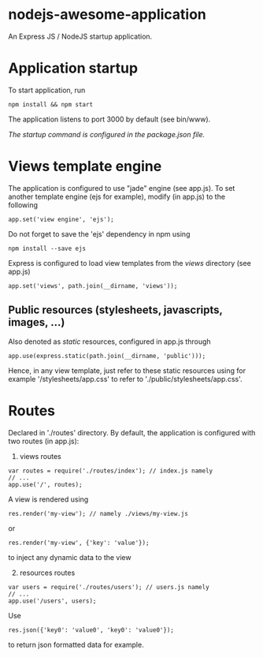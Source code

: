 # nodejs-awesome-application
An Express JS / NodeJS startup application.

# Application startup
To start application, run
```
npm install && npm start
```
The application listens to port 3000 by default (see bin/www).

_The startup command is configured in the package.json file._

# Views template engine
The application is configured to use "jade" engine (see app.js). To set another template engine (ejs for example), modify (in app.js) to the following
```
app.set('view engine', 'ejs');
```
Do not forget to save the 'ejs' dependency in npm using
```
npm install --save ejs
```

Express is configured to load view templates from the _views_ directory (see app.js)
```
app.set('views', path.join(__dirname, 'views'));
```

## Public resources (stylesheets, javascripts, images, ...)
Also denoted as _static_ resources, configured in app.js through
```
app.use(express.static(path.join(__dirname, 'public')));
```
Hence, in any view template, just refer to these static resources using for example '/stylesheets/app.css' to refer to './public/stylesheets/app.css'.

# Routes
Declared in './routes' directory. By default, the application is configured with two routes (in app.js):

1. views routes
```
var routes = require('./routes/index'); // index.js namely
// ...
app.use('/', routes);
```
A view is rendered using 
```
res.render('my-view'); // namely ./views/my-view.js
```
or
```
res.render('my-view', {'key': 'value'});
```
to inject any dynamic data to the view 

2. resources routes
```
var users = require('./routes/users'); // users.js namely
// ...
app.use('/users', users);
```
Use 
```
res.json({'key0': 'value0', 'key0': 'value0'});
```
to return json formatted data for example.
